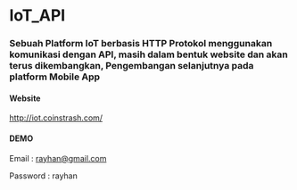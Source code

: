 # IoT_API

### Sebuah Platform IoT berbasis HTTP Protokol menggunakan komunikasi dengan API, masih dalam bentuk website dan akan terus dikembangkan, Pengembangan selanjutnya pada platform Mobile App

#### Website
http://iot.coinstrash.com/

#### DEMO
Email : rayhan@gmail.com

Password : rayhan
